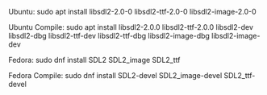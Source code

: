 Ubuntu:
sudo apt install libsdl2-2.0-0 libsdl2-ttf-2.0-0 libsdl2-image-2.0-0

Ubuntu Compile:
sudo apt install libsdl2-2.0.0 libsdl2-ttf-2.0.0 libsdl2-dev libsdl2-dbg libsdl2-ttf-dev libsdl2-ttf-dbg libsdl2-image-dbg libsdl2-image-dev

Fedora:
sudo dnf install SDL2 SDL2_image SDL2_ttf

Fedora Compile:
sudo dnf install SDL2-devel SDL2_image-devel SDL2_ttf-devel

